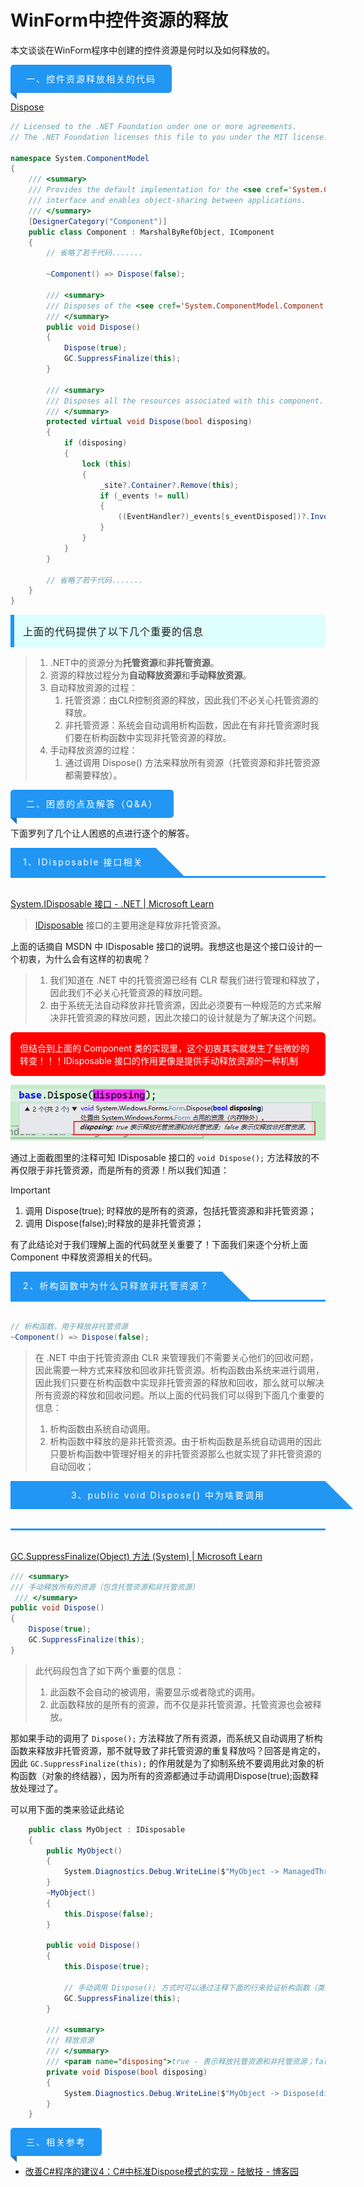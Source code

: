 # WinForm中控件资源的释放

本文谈谈在WinForm程序中创建的控件资源是何时以及如何释放的。

<div style="display:inline-block;position:relative;background:#2196F3;color:white;text-align:center;padding: 0px 25px;            height:45px;line-height:45px;border-radius:5px 5px 5px 0px;letter-spacing:2px;">
        <div>一、控件资源释放相关的代码</div>
        <div style="width:0px;height:0px;position: absolute;border:5px solid transparent;border-top:5px solid #1a76c0;            border-right:5px solid #1a76c0;left: 0px;bottom: -10px;"></div>
</div>
<br />

[Dispose](https://source.dot.net/#System.ComponentModel.Primitives/System/ComponentModel/Component.cs,ec402748f4bd1220,references)


```C#
// Licensed to the .NET Foundation under one or more agreements.
// The .NET Foundation licenses this file to you under the MIT license.
 
namespace System.ComponentModel
{
    /// <summary>
    /// Provides the default implementation for the <see cref='System.ComponentModel.IComponent'/>
    /// interface and enables object-sharing between applications.
    /// </summary>
    [DesignerCategory("Component")]
    public class Component : MarshalByRefObject, IComponent
    {
        // 省略了若干代码.......
        
        ~Component() => Dispose(false);
        
        /// <summary>
        /// Disposes of the <see cref='System.ComponentModel.Component'/>.
        /// </summary>
        public void Dispose()
        {
            Dispose(true);
            GC.SuppressFinalize(this);
        }
        
        /// <summary>
        /// Disposes all the resources associated with this component.
        /// </summary>
        protected virtual void Dispose(bool disposing)
        {
            if (disposing)
            {
                lock (this)
                {
                    _site?.Container?.Remove(this);
                    if (_events != null)
                    {
                        ((EventHandler?)_events[s_eventDisposed])?.Invoke(this, EventArgs.Empty);
                    }
                }
            }
        }
        
        // 省略了若干代码.......
    }
}
```

<div style="border-left:6px solid #2196F3;background:#ddffff;padding:14px;font-size:16px;letter-spacing:1px;">上面的代码提供了以下几个重要的信息</div>

> 1. .NET中的资源分为**托管资源**和**非托管资源**。
> 2. 资源的释放过程分为**自动释放资源**和**手动释放资源**。
> 3. 自动释放资源的过程：
>    1. 托管资源：由CLR控制资源的释放，因此我们不必关心托管资源的释放。
>    2. 非托管资源：系统会自动调用析构函数，因此在有非托管资源时我们要在析构函数中实现非托管资源的释放。
> 4. 手动释放资源的过程：
>    1. 通过调用 Dispose() 方法来释放所有资源（托管资源和非托管资源都需要释放）。



<div style="display:inline-block;position:relative;background:#2196F3;color:white;text-align:center;padding: 0px 25px;            height:45px;line-height:45px;border-radius:5px 5px 5px 0px;letter-spacing:2px;">
        <div>二、困惑的点及解答（Q&A）</div>
        <div style="width:0px;height:0px;position: absolute;border:5px solid transparent;border-top:5px solid #1a76c0;            border-right:5px solid #1a76c0;left: 0px;bottom: -10px;"></div>
</div>
<br />

下面罗列了几个让人困惑的点进行逐个的解答。

<div>
	<div style="display:inline-block;position:relative;background:#2196F3;color:white;text-align:center;padding:0px 20px;height:45px;line-height:45px;letter-spacing:2px;">
		<div>1、IDisposable 接口相关</div>
		<div style="position:absolute;right:-22px;top:0px;height:45px;width:45px;background:#2196F3;transform:skew(45deg,0deg);z-index:-1;"></div>
	</div>
	<div style="background-color:#2196F3;height:3px;width:100%;"/>
</div>
<br />

[System.IDisposable 接口 - .NET | Microsoft Learn](https://learn.microsoft.com/zh-cn/dotnet/fundamentals/runtime-libraries/system-idisposable)

> [IDisposable](https://learn.microsoft.com/zh-cn/dotnet/api/system.idisposable) 接口的主要用途是释放非托管资源。 

上面的话摘自 MSDN 中 IDisposable  接口的说明。我想这也是这个接口设计的一个初衷，为什么会有这样的初衷呢？

> 1. 我们知道在 .NET 中的托管资源已经有 CLR 帮我们进行管理和释放了，因此我们不必关心托管资源的释放问题。
> 2. 由于系统无法自动释放非托管资源，因此必须要有一种规范的方式来解决非托管资源的释放问题，因此次接口的设计就是为了解决这个问题。

<div style="background:red;color:white;padding:15px;border-radius:6px;">但结合到上面的 Component 类的实现里，这个初衷其实就发生了些微妙的转变！！！IDisposable 接口的作用更像是提供手动释放资源的一种机制</div>

![image-20250123145653350](Images/WinForm中控件资源的释放/image-20250123145653350.png)

通过上面截图里的注释可知 IDisposable 接口的 `void Dispose();` 方法释放的不再仅限于非托管资源，而是所有的资源！所以我们知道：

> [!IMPORTANT]
>
> 1. 调用 Dispose(true); 时释放的是所有的资源，包括托管资源和非托管资源；
> 2. 调用 Dispose(false);时释放的是非托管资源；

有了此结论对于我们理解上面的代码就至关重要了！下面我们来逐个分析上面 Component 中释放资源相关的代码。



<div>
	<div style="display:inline-block;position:relative;background:#2196F3;color:white;text-align:center;padding:0px 20px;height:45px;line-height:45px;letter-spacing:2px;">
		<div>2、析构函数中为什么只释放非托管资源？</div>
		<div style="position:absolute;right:-22px;top:0px;height:45px;width:45px;background:#2196F3;transform:skew(45deg,0deg);z-index:-1;"></div>
	</div>
	<div style="background-color:#2196F3;height:3px;width:100%;"/>
</div>
<br />

```C#
// 析构函数，用于释放非托管资源
~Component() => Dispose(false);
```

> 在 .NET 中由于托管资源由 CLR 来管理我们不需要关心他们的回收问题，因此需要一种方式来释放和回收非托管资源。析构函数由系统来进行调用，因此我们只要在析构函数中实现非托管资源的释放和回收，那么就可以解决所有资源的释放和回收问题。所以上面的代码我们可以得到下面几个重要的信息：
>
> 1. 析构函数由系统自动调用。
> 2. 析构函数中释放的是非托管资源。由于析构函数是系统自动调用的因此只要析构函数中管理好相关的非托管资源那么也就实现了非托管资源的自动回收；



<div>
	<div style="display:inline-block;position:relative;background:#2196F3;color:white;text-align:center;padding:0px 20px;height:45px;line-height:45px;letter-spacing:2px;">
		<div>3、public void Dispose() 中为啥要调用 GC.SuppressFinalize(this); ？</div>
		<div style="position:absolute;right:-22px;top:0px;height:45px;width:45px;background:#2196F3;transform:skew(45deg,0deg);z-index:-1;"></div>
	</div>
	<div style="background-color:#2196F3;height:3px;width:100%;"/>
</div>
<br />

[GC.SuppressFinalize(Object) 方法 (System) | Microsoft Learn](https://learn.microsoft.com/zh-cn/dotnet/api/system.gc.suppressfinalize?view=net-9.0)

```C#
/// <summary>
/// 手动释放所有的资源（包含托管资源和非托管资源）
 /// </summary>
public void Dispose()
{
    Dispose(true);
    GC.SuppressFinalize(this);
}
```

> 此代码段包含了如下两个重要的信息：
>
> 1. 此函数不会自动的被调用，需要显示或者隐式的调用。
> 2. 此函数释放的是所有的资源，而不仅是非托管资源，托管资源也会被释放。

那如果手动的调用了  `Dispose();` 方法释放了所有资源，而系统又自动调用了析构函数来释放非托管资源，那不就导致了非托管资源的重复释放吗？回答是肯定的，因此 `GC.SuppressFinalize(this);` 的作用就是为了抑制系统不要调用此对象的析构函数（对象的终结器），因为所有的资源都通过手动调用Dispose(true);函数释放处理过了。

可以用下面的类来验证此结论

```C#
    public class MyObject : IDisposable
    {
        public MyObject()
        {
            System.Diagnostics.Debug.WriteLine($"MyObject -> ManagedThreadId = {System.Threading.Thread.CurrentThread.ManagedThreadId}");
        }
        ~MyObject()
        {
            this.Dispose(false);
        }

        public void Dispose()
        {
            this.Dispose(true);

            // 手动调用 Dispose(); 方式时可以通过注释下面的行来验证析构函数（类终结器）是否会被调用
            GC.SuppressFinalize(this);
        }

        /// <summary>
        /// 释放资源
        /// </summary>
        /// <param name="disposing">true - 表示释放托管资源和非托管资源；false - 表示紧释放非托管资源</param>
        private void Dispose(bool disposing)
        {
            System.Diagnostics.Debug.WriteLine($"MyObject -> Dispose(disposing:{disposing})");
        }
    }
```



<div style="display:inline-block;position:relative;background:#2196F3;color:white;text-align:center;padding: 0px 25px;            height:45px;line-height:45px;border-radius:5px 5px 5px 0px;letter-spacing:2px;">
        <div>三、相关参考</div>
        <div style="width:0px;height:0px;position: absolute;border:5px solid transparent;border-top:5px solid #1a76c0;            border-right:5px solid #1a76c0;left: 0px;bottom: -10px;"></div>
</div>
<br />


- [改善C#程序的建议4：C#中标准Dispose模式的实现 - 陆敏技 - 博客园](https://www.cnblogs.com/luminji/archive/2011/03/29/1997812.html)
